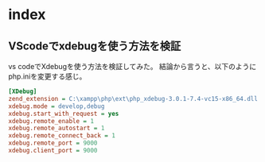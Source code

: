 # index

## VScodeでxdebugを使う方法を検証

vs codeでXdebugを使う方法を検証してみた。
結論から言うと、以下のようにphp.iniを変更する感じ。

```php.ini
[XDebug]
zend_extension = C:\xampp\php\ext\php_xdebug-3.0.1-7.4-vc15-x86_64.dll
xdebug.mode = develop,debug
xdebug.start_with_request = yes
xdebug.remote_enable = 1
xdebug.remote_autostart = 1
xdebug.remote_connect_back = 1
xdebug.remote_port = 9000
xdebug.client_port = 9000
```
